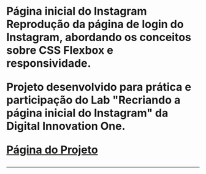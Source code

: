 <h1> Página inicial do Instagram
Reprodução da página de login do Instagram, abordando os conceitos sobre CSS Flexbox e responsividade.

Projeto desenvolvido para prática e participação do Lab "Recriando a página inicial do Instagram" da Digital Innovation One.

<a href="https://macwill14.github.io/Recriando-a-pagina-inicial-do-Instagram/">Página do Projeto</a>

-----------------------------------------------------------------------



